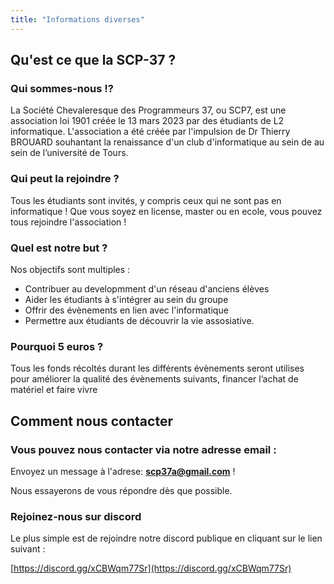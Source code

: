 ```yaml
---
title: "Informations diverses"
---
```


## Qu'est ce que la SCP-37 ?

### Qui sommes-nous !?

La Société Chevaleresque des Programmeurs 37, ou SCP7, est une association loi 1901 créée le 13 mars 2023 par des étudiants de L2 informatique. L'association a été créée par l'impulsion de Dr Thierry BROUARD souhantant la renaissance d'un club d'informatique au sein de au sein de l’université de Tours. 

### Qui peut la rejoindre ?

Tous les étudiants sont invités, y compris ceux qui ne sont pas en informatique ! Que vous soyez en license, master ou en ecole, vous pouvez tous rejoindre l'association ! 

### Quel est notre but ?

Nos objectifs sont multiples :
 + Contribuer au developmment d'un réseau d'anciens élèves
 + Aider les étudiants à s'intégrer au sein du groupe
 + Offrir des évènements en lien avec l'informatique
 + Permettre aux étudiants de découvrir la vie assosiative.

### Pourquoi 5 euros ?

Tous les fonds récoltés durant les différents évènements seront utilises pour améliorer la qualité des évènements suivants, financer l’achat de matériel et faire vivre  

## Comment nous contacter

### Vous pouvez nous contacter via notre adresse email : 

Envoyez un message à l'adrese: **scp37a@gmail.com** !

Nous essayerons de vous répondre dès que possible.

### Rejoinez-nous sur discord 

Le plus simple est de rejoindre notre discord publique en cliquant sur le lien suivant : 

[https://discord.gg/xCBWqm77Sr](https://discord.gg/xCBWqm77Sr)